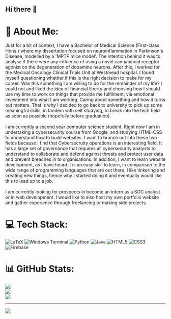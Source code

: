 ## Hi there 👋

# 💫 About Me:
Just for a bit of context, I have a Bachelor of Medical Science (First-class Hons.) where my dissertation focused on neuroinflammation in Parkinson's Disease, modelled by a 'MPTP mice model'. The intention behind it was to analyse if there were any influence of using a novel cannabinoid receptor agonist on the degeneration of dopamine neurons. After this, I worked for the Medical Oncology Clinical Trials Unit at Westmead hospital. I found myself questioning whether if this is the right decision to make for my career. Was this something I am willing to do for the remainder of my life? I could not and liked the idea of financial liberty and choosing how I should use my time to work on things that provide me fulfilment, via emotional investment into what I am working. Caring about something and how it turns out matters. That is why I decided to go back to university to pick up some meaningful skills, in tandem with self studying, to break into the tech field as soon as possible (hopefully before graduation). 
<br>
<br>
I am currently a second year computer science student. Right now I am in undertaking a cybersecurity course from Google, and studying HTML-CSS to understand how to build websites. I want to branch out into these two fields because I find that Cybersecruity operations is an interesting field. It has a large set of governance that requires all cybersecurity analysts to understand to collaborate and defend against threats and protect user data and prevent breaches in to organisations. In addition, I want to learn website development, as I have heard it is an easy skill to learn, in comparison to the wide range of programming languages that are out there. I like tinkering and creating new things, hence why I started doing it and eventually would like this to lead up to a job. 
<br>
<br>
I am currently looking for prospects in become an intern as a SOC analyst or in web development. I would like to also host my own portfolio website and gather experience through freelancing or making side projects.


# 💻 Tech Stack:
![LaTeX](https://img.shields.io/badge/latex-%23008080.svg?style=for-the-badge&logo=latex&logoColor=white) ![Windows Terminal](https://img.shields.io/badge/Windows%20Terminal-%234D4D4D.svg?style=for-the-badge&logo=windows-terminal&logoColor=white) ![Python](https://img.shields.io/badge/python-3670A0?style=for-the-badge&logo=python&logoColor=ffdd54) ![Java](https://img.shields.io/badge/java-%23ED8B00.svg?style=for-the-badge&logo=openjdk&logoColor=white) ![HTML5](https://img.shields.io/badge/html5-%23E34F26.svg?style=for-the-badge&logo=html5&logoColor=white) ![CSS3](https://img.shields.io/badge/css3-%231572B6.svg?style=for-the-badge&logo=css3&logoColor=white) ![Firebase](https://img.shields.io/badge/firebase-%23039BE5.svg?style=for-the-badge&logo=firebase)
# 📊 GitHub Stats:
![](https://github-readme-stats.vercel.app/api?username=Primalpancake92&theme=dark&hide_border=false&include_all_commits=false&count_private=false)<br/>
![](https://github-readme-streak-stats.herokuapp.com/?user=Primalpancake92&theme=dark&hide_border=false)<br/>
![](https://github-readme-stats.vercel.app/api/top-langs/?username=Primalpancake92&theme=dark&hide_border=false&include_all_commits=false&count_private=false&layout=compact)

---
[![](https://visitcount.itsvg.in/api?id=Primalpancake92&icon=0&color=0)](https://visitcount.itsvg.in)

<!-- Proudly created with GPRM ( https://gprm.itsvg.in ) -->
